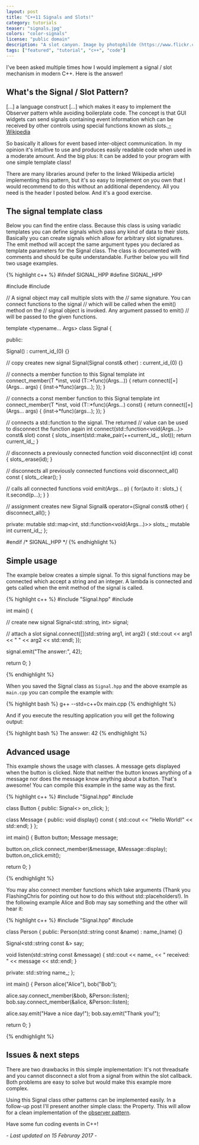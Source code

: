 ```yaml
---
layout: post
title: "C++11 Signals and Slots!"
category: tutorials
teaser: "signals.jpg"
colors: "color-signals"
license: "public domain"
description: "A slot canyon. Image by photophilde (https://www.flickr.com/photos/photophilde/5000685616/)"
tags: ["featured", "tutorial", "c++", "code"]
---
```


I've been asked multiple times how I would implement a signal / slot mechanism in modern C++. Here is the answer!

<!--more-->

## What's the Signal / Slot Pattern?

<div class="well"> [...] a language construct [...] which makes it easy to implement the Observer pattern while avoiding boilerplate code. The concept is that GUI widgets can send signals containing event information which can be received by other controls using special functions known as slots.<a href="https://en.wikipedia.org/wiki/Signals_and_slots"> - Wikipedia</a></div>

So basically it allows for event based inter-object communication. In my opinion it's intuitive to use and produces easily readable code when used in a moderate amount. And the big plus: It can be added to your program with one simple template class!

There are many libraries around (refer to the linked Wikipedia article) implementing this pattern, but it's so easy to implement on you own that I would recommend to do this without an additional dependency. All you need is the header I posted below. And it's a good exercise.

## The signal template class

Below you can find the entire class. Because this class is using variadic templates you can define signals which pass any kind of data to their slots. Basically you can create signals which allow for arbitrary slot signatures. The emit method will accept the same argument types you declared as template parameters for the Signal class. The class is documented with comments and should be quite understandable. Further below you will find two usage examples.

{% highlight c++ %}
#ifndef SIGNAL_HPP
#define SIGNAL_HPP

#include <functional>
#include <map>

// A signal object may call multiple slots with the
// same signature. You can connect functions to the signal
// which will be called when the emit() method on the
// signal object is invoked. Any argument passed to emit()
// will be passed to the given functions.

template <typename... Args>
class Signal {

 public:

  Signal() : current_id_(0) {}

  // copy creates new signal
  Signal(Signal const& other) : current_id_(0) {}

  // connects a member function to this Signal
  template <typename T>
  int connect_member(T *inst, void (T::*func)(Args...)) {
    return connect([=](Args... args) { 
      (inst->*func)(args...); 
    });
  }

  // connects a const member function to this Signal
  template <typename T>
  int connect_member(T *inst, void (T::*func)(Args...) const) {
    return connect([=](Args... args) {
      (inst->*func)(args...); 
    });
  }

  // connects a std::function to the signal. The returned
  // value can be used to disconnect the function again
  int connect(std::function<void(Args...)> const& slot) const {
    slots_.insert(std::make_pair(++current_id_, slot));
    return current_id_;
  }

  // disconnects a previously connected function
  void disconnect(int id) const {
    slots_.erase(id);
  }

  // disconnects all previously connected functions
  void disconnect_all() const {
    slots_.clear();
  }

  // calls all connected functions
  void emit(Args... p) {
    for(auto it : slots_) {
      it.second(p...);
    }
  }

  // assignment creates new Signal
  Signal& operator=(Signal const& other) {
    disconnect_all();
  }

 private:
  mutable std::map<int, std::function<void(Args...)>> slots_;
  mutable int current_id_;
};

#endif /* SIGNAL_HPP */
{% endhighlight %}

## Simple usage

The example below creates a simple signal. To this signal functions may be connected which accept a string and an integer. A lambda is connected and gets called when the emit method of the signal is called.

{% highlight c++ %}
#include "Signal.hpp"
#include <iostream>

int main() {

  // create new signal
  Signal<std::string, int> signal;

  // attach a slot
  signal.connect([](std::string arg1, int arg2) {
      std::cout << arg1 << " " << arg2 << std::endl;
  });

  signal.emit("The answer:", 42);

  return 0;
}

{% endhighlight %}

When you saved the Signal class as `Signal.hpp` and the above example as `main.cpp` you can compile the example with:

{% highlight bash %}
g++ --std=c++0x main.cpp
{% endhighlight %}

And if you execute the resulting application you will get the following output:

{% highlight bash %}
The answer: 42
{% endhighlight %}


## Advanced usage

This example shows the usage with classes. A message gets displayed when the button is clicked. Note that neither the button knows anything of a message nor does the message know anything about a button. That's awesome! You can compile this example in the same way as the first.

{% highlight c++ %}
#include "Signal.hpp"
#include <iostream>

class Button {
 public:
  Signal<> on_click;
};

class Message {
 public:
  void display() const {
    std::cout << "Hello World!" << std::endl;
  }
};

int main() {
  Button  button;
  Message message;

  button.on_click.connect_member(&message, &Message::display);
  button.on_click.emit();

  return 0;
}

{% endhighlight %}

You may also connect member functions which take arguments (Thank you FlashingChris for pointing out how to do this without std::placeholders!). In the following example Alice and Bob may say something and the other will hear it:

{% highlight c++ %}
#include "Signal.hpp"
#include <iostream>

class Person {
public:
  Person(std::string const &name) : name_(name) {}

  Signal<std::string const &> say;

  void listen(std::string const &message) {
    std::cout << name_ << " received: " << message << std::endl;
  }

private:
  std::string name_;
};

int main() {
  Person alice("Alice"), bob("Bob");

  alice.say.connect_member(&bob, &Person::listen);
  bob.say.connect_member(&alice, &Person::listen);

  alice.say.emit("Have a nice day!");
  bob.say.emit("Thank you!");

  return 0;
}

{% endhighlight %}

## Issues & next steps

There are two drawbacks in this simple implementation: It's not threadsafe and you cannot disconnect a slot from a signal from within the slot callback. Both problems are easy to solve but would make this example more complex.

Using this Signal class other patterns can be implemented easily. In a follow-up post I'll present another simple class: the Property. This will allow for a clean implementation of the [observer pattern](https://en.wikipedia.org/wiki/Observer_pattern).

Have some fun coding events in C++!

*- Last updated on 15 Februray 2017 -*
